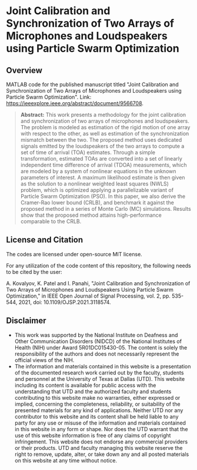 # Joint Calibration and Synchronization of Two Arrays of Microphones and Loudspeakers using Particle Swarm Optimization

## Overview
MATLAB code for the published manuscript titled "Joint Calibration and Synchronization of Two Arrays of Microphones and Loudspeakers using Particle Swarm Optimization". Link: https://ieeexplore.ieee.org/abstract/document/9566708.

> **Abstract:** This work presents a methodology for the joint calibration and synchronization of two arrays of microphones and loudspeakers. The problem is modeled as estimation of the rigid motion of one array with respect to the other, as well as estimation of the synchronization mismatch between the two. The proposed method uses dedicated signals emitted by the loudspeakers of the two arrays to compute a set of time of arrival (TOA) estimates. Through a simple transformation, estimated TOAs are converted into a set of linearly independent time difference of arrival (TDOA) measurements, which are modeled by a system of nonlinear equations in the unknown parameters of interest. A maximum likelihood estimate is then given as the solution to a nonlinear weighted least squares (NWLS) problem, which is optimized applying a parallelizable variant of Particle Swarm Optimization (PSO). In this paper, we also derive the Cramer-Rao lower bound (CRLB), and benchmark it against the proposed method in a series of Monte Carlo (MC) simulations. Results show that the proposed method attains high-performance comparable to the CRLB.

## License and Citation
The codes are licensed under open-source MIT license.

For any utilization of the code content of this repository, the following needs to be cited by the user:

A. Kovalyov, K. Patel and I. Panahi, "Joint Calibration and Synchronization of Two Arrays of Microphones and Loudspeakers Using Particle Swarm Optimization," in IEEE Open Journal of Signal Processing, vol. 2, pp. 535-544, 2021, doi: 10.1109/OJSP.2021.3118574.

## Disclaimer
- This work was supported by the National Institute on Deafness and Other Communication Disorders (NIDCD) of the National Institutes of Health (NIH) under Award 5R01DC015430-05. The content is solely the responsibility of the authors and does not necessarily represent the official views of the NIH.
- The information and materials contained in this website is a presentation of the documented research work carried out by the faculty, students and personnel at the University of Texas at Dallas (UTD). This website including its content is available for public access with the understanding that UTD and the authorized faculty and students contributing to this website make no warranties, either expressed or implied, concerning the completeness, reliability, or suitability of the presented materials for any kind of applications. Neither UTD nor any contributor to this website and its content shall be held liable to any party for any use or misuse of the information and materials contained in this website in any form or shape. Nor does the UTD warrant that the use of this website information is free of any claims of copyright infringement. This website does not endorse any commercial providers or their products. UTD and faculty managing this website reserve the right to remove, update, alter, or take down any and all posted materials on this website at any time without notice.
